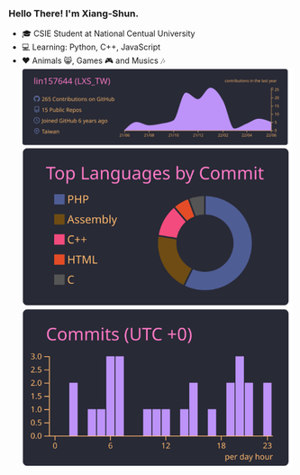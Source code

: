 ### Hello There! I'm Xiang-Shun.
- 🎓 CSIE Student at National Centual University
- 💻 Learning: Python, C++, JavaScript
- ❤️ Animals 😸, Games 🎮 and Musics 🎶
![](https://raw.githubusercontent.com/lin157644/github-profile-summary-cards/master/profile-summary-card-output/dracula/0-profile-details.svg)
![](https://raw.githubusercontent.com/lin157644/github-profile-summary-cards/master/profile-summary-card-output/dracula/2-most-commit-language.svg)
![](https://raw.githubusercontent.com/lin157644/github-profile-summary-cards/master/profile-summary-card-output/dracula/4-productive-time.svg)
